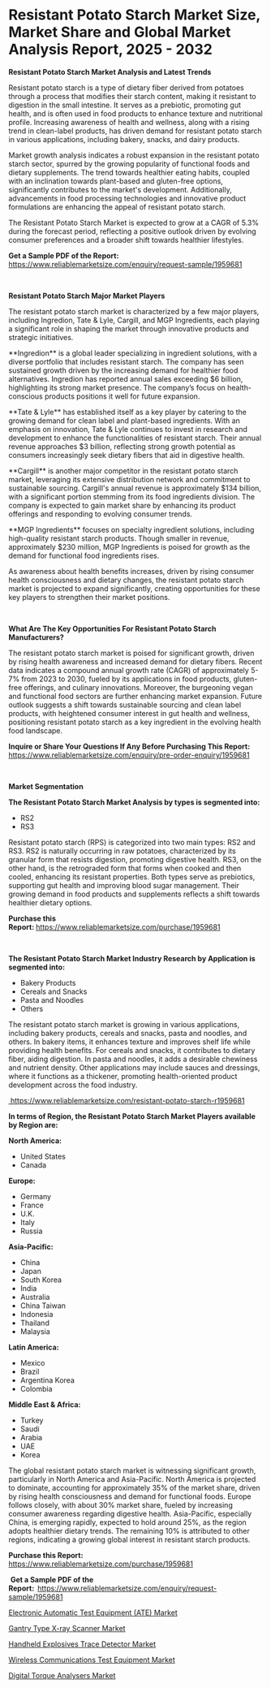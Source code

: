 <p><h1>Resistant Potato Starch Market Size, Market Share and Global Market Analysis Report, 2025 - 2032</h1></p><p><strong>Resistant Potato Starch Market Analysis and Latest Trends</strong></p>
<p><p>Resistant potato starch is a type of dietary fiber derived from potatoes through a process that modifies their starch content, making it resistant to digestion in the small intestine. It serves as a prebiotic, promoting gut health, and is often used in food products to enhance texture and nutritional profile. Increasing awareness of health and wellness, along with a rising trend in clean-label products, has driven demand for resistant potato starch in various applications, including bakery, snacks, and dairy products.</p><p>Market growth analysis indicates a robust expansion in the resistant potato starch sector, spurred by the growing popularity of functional foods and dietary supplements. The trend towards healthier eating habits, coupled with an inclination towards plant-based and gluten-free options, significantly contributes to the market's development. Additionally, advancements in food processing technologies and innovative product formulations are enhancing the appeal of resistant potato starch.</p><p>The Resistant Potato Starch Market is expected to grow at a CAGR of 5.3% during the forecast period, reflecting a positive outlook driven by evolving consumer preferences and a broader shift towards healthier lifestyles.</p></p>
<p><strong>Get a Sample PDF of the Report:&nbsp;</strong> <a href="https://www.reliablemarketsize.com/enquiry/request-sample/1959681?utm_campaign=1143&utm_medium=2&utm_source=Github&utm_content=ia&utm_term=28022025&utm_id=resistant-potato-starch">https://www.reliablemarketsize.com/enquiry/request-sample/1959681</a></p>
<p>&nbsp;</p>
<p><strong>Resistant Potato Starch Major Market Players</strong></p>
<p><p>The resistant potato starch market is characterized by a few major players, including Ingredion, Tate & Lyle, Cargill, and MGP Ingredients, each playing a significant role in shaping the market through innovative products and strategic initiatives.</p><p>**Ingredion** is a global leader specializing in ingredient solutions, with a diverse portfolio that includes resistant starch. The company has seen sustained growth driven by the increasing demand for healthier food alternatives. Ingredion has reported annual sales exceeding $6 billion, highlighting its strong market presence. The company’s focus on health-conscious products positions it well for future expansion.</p><p>**Tate & Lyle** has established itself as a key player by catering to the growing demand for clean label and plant-based ingredients. With an emphasis on innovation, Tate & Lyle continues to invest in research and development to enhance the functionalities of resistant starch. Their annual revenue approaches $3 billion, reflecting strong growth potential as consumers increasingly seek dietary fibers that aid in digestive health.</p><p>**Cargill** is another major competitor in the resistant potato starch market, leveraging its extensive distribution network and commitment to sustainable sourcing. Cargill's annual revenue is approximately $134 billion, with a significant portion stemming from its food ingredients division. The company is expected to gain market share by enhancing its product offerings and responding to evolving consumer trends.</p><p>**MGP Ingredients** focuses on specialty ingredient solutions, including high-quality resistant starch products. Though smaller in revenue, approximately $230 million, MGP Ingredients is poised for growth as the demand for functional food ingredients rises.</p><p>As awareness about health benefits increases, driven by rising consumer health consciousness and dietary changes, the resistant potato starch market is projected to expand significantly, creating opportunities for these key players to strengthen their market positions.</p></p>
<p>&nbsp;</p>
<p><strong>What Are The Key Opportunities For Resistant Potato Starch Manufacturers?</strong></p>
<p><p>The resistant potato starch market is poised for significant growth, driven by rising health awareness and increased demand for dietary fibers. Recent data indicates a compound annual growth rate (CAGR) of approximately 5-7% from 2023 to 2030, fueled by its applications in food products, gluten-free offerings, and culinary innovations. Moreover, the burgeoning vegan and functional food sectors are further enhancing market expansion. Future outlook suggests a shift towards sustainable sourcing and clean label products, with heightened consumer interest in gut health and wellness, positioning resistant potato starch as a key ingredient in the evolving health food landscape.</p></p>
<p><strong>Inquire or Share Your Questions If Any Before Purchasing This Report:</strong> <a href="https://www.reliablemarketsize.com/enquiry/pre-order-enquiry/1959681?utm_campaign=1143&utm_medium=2&utm_source=Github&utm_content=ia&utm_term=28022025&utm_id=resistant-potato-starch">https://www.reliablemarketsize.com/enquiry/pre-order-enquiry/1959681</a></p>
<p>&nbsp;</p>
<p><strong>Market Segmentation</strong></p>
<p><strong>The Resistant Potato Starch Market Analysis by types is segmented into:</strong></p>
<p><ul><li>RS2</li><li>RS3</li></ul></p>
<p><p>Resistant potato starch (RPS) is categorized into two main types: RS2 and RS3. RS2 is naturally occurring in raw potatoes, characterized by its granular form that resists digestion, promoting digestive health. RS3, on the other hand, is the retrograded form that forms when cooked and then cooled, enhancing its resistant properties. Both types serve as prebiotics, supporting gut health and improving blood sugar management. Their growing demand in food products and supplements reflects a shift towards healthier dietary options.</p></p>
<p><strong>Purchase this Report:&nbsp;</strong><a href="https://www.reliablemarketsize.com/purchase/1959681?utm_campaign=1143&utm_medium=2&utm_source=Github&utm_content=ia&utm_term=28022025&utm_id=resistant-potato-starch">https://www.reliablemarketsize.com/purchase/1959681</a></p>
<p>&nbsp;</p>
<p><strong>The Resistant Potato Starch Market Industry Research by Application is segmented into:</strong></p>
<p><ul><li>Bakery Products</li><li>Cereals and Snacks</li><li>Pasta and Noodles</li><li>Others</li></ul></p>
<p><p>The resistant potato starch market is growing in various applications, including bakery products, cereals and snacks, pasta and noodles, and others. In bakery items, it enhances texture and improves shelf life while providing health benefits. For cereals and snacks, it contributes to dietary fiber, aiding digestion. In pasta and noodles, it adds a desirable chewiness and nutrient density. Other applications may include sauces and dressings, where it functions as a thickener, promoting health-oriented product development across the food industry.</p></p>
<p><a href="https://www.reliablemarketsize.com/resistant-potato-starch-r1959681?utm_campaign=1143&utm_medium=2&utm_source=Github&utm_content=ia&utm_term=28022025&utm_id=resistant-potato-starch">&nbsp;https://www.reliablemarketsize.com/resistant-potato-starch-r1959681</a></p>
<p><strong>In terms of Region, the Resistant Potato Starch Market Players available by Region are:</strong></p>
<p>
    <p> <strong> North America: </strong>
        <ul>
            <li>United States</li>
            <li>Canada</li>
        </ul>
        </p> 
    <p> <strong> Europe: </strong>
        <ul>
            <li>Germany</li>
            <li>France</li>
            <li>U.K.</li>
            <li>Italy</li>
            <li>Russia</li>
        </ul>
        </p> 
    <p> <strong> Asia-Pacific: </strong>
        <ul>
            <li>China</li>
            <li>Japan</li>
            <li>South Korea</li>
            <li>India</li>
            <li>Australia</li>
            <li>China Taiwan</li>
            <li>Indonesia</li>
            <li>Thailand</li>
            <li>Malaysia</li>
        </ul>
        </p> 
    <p> <strong> Latin America: </strong>
        <ul>
            <li>Mexico</li>
            <li>Brazil</li>
            <li>Argentina Korea</li>
            <li>Colombia</li>
        </ul>
        </p> 
    <p> <strong> Middle East & Africa: </strong>
        <ul>
            <li>Turkey</li>
            <li>Saudi</li>
            <li>Arabia</li>
            <li>UAE</li>
            <li>Korea</li>
        </ul>
    </p>
    </p>
<p><p>The global resistant potato starch market is witnessing significant growth, particularly in North America and Asia-Pacific. North America is projected to dominate, accounting for approximately 35% of the market share, driven by rising health consciousness and demand for functional foods. Europe follows closely, with about 30% market share, fueled by increasing consumer awareness regarding digestive health. Asia-Pacific, especially China, is emerging rapidly, expected to hold around 25%, as the region adopts healthier dietary trends. The remaining 10% is attributed to other regions, indicating a growing global interest in resistant starch products.</p></p>
<p><strong>Purchase this Report: </strong><a href="https://www.reliablemarketsize.com/purchase/1959681?utm_campaign=1143&utm_medium=2&utm_source=Github&utm_content=ia&utm_term=28022025&utm_id=resistant-potato-starch">https://www.reliablemarketsize.com/purchase/1959681</a></p>
<p>&nbsp;<strong>Get a Sample PDF of the Report:&nbsp;&nbsp;</strong><a href="https://www.reliablemarketsize.com/enquiry/request-sample/1959681?utm_campaign=1143&utm_medium=2&utm_source=Github&utm_content=ia&utm_term=28022025&utm_id=resistant-potato-starch">https://www.reliablemarketsize.com/enquiry/request-sample/1959681</a></p>
<p><strong></strong></p>
<p><p><a href="https://github.com/naulasulakr0/Market-Research-Report-List-1/blob/main/electronic-automatic-test-equipment-ate-market.md?utm_campaign=1143&utm_medium=2&utm_source=Github&utm_content=ia&utm_term=28022025&utm_id=resistant-potato-starch">Electronic Automatic Test Equipment (ATE) Market</a></p><p><a href="https://github.com/daemluari/Market-Research-Report-List-1/blob/main/gantry-type-x-ray-scanner-market.md?utm_campaign=1143&utm_medium=2&utm_source=Github&utm_content=ia&utm_term=28022025&utm_id=resistant-potato-starch">Gantry Type X-ray Scanner Market</a></p><p><a href="https://github.com/iquiseeboli/Market-Research-Report-List-1/blob/main/handheld-explosives-trace-detector-market.md?utm_campaign=1143&utm_medium=2&utm_source=Github&utm_content=ia&utm_term=28022025&utm_id=resistant-potato-starch">Handheld Explosives Trace Detector Market</a></p><p><a href="https://github.com/giardafshaxb/Market-Research-Report-List-1/blob/main/wireless-communications-test-equipment-market.md?utm_campaign=1143&utm_medium=2&utm_source=Github&utm_content=ia&utm_term=28022025&utm_id=resistant-potato-starch">Wireless Communications Test Equipment Market</a></p><p><a href="https://github.com/haimamuirev8/Market-Research-Report-List-1/blob/main/digital-torque-analysers-market.md?utm_campaign=1143&utm_medium=2&utm_source=Github&utm_content=ia&utm_term=28022025&utm_id=resistant-potato-starch">Digital Torque Analysers Market</a></p></p>